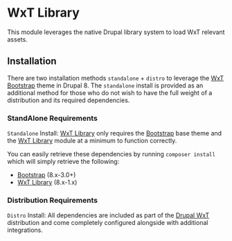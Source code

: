 WxT Library
===========

This module leverages the native Drupal library system to load WxT relevant
assets.

## Installation

There are two installation methods `standalone` + `distro`  to leverage the
[WxT Bootstrap][wxt_bootstrap] theme in Drupal 8. The `standalone` install is
provided as an additional method for those who do not wish to have the full
weight of a distribution and its required dependencies.
### StandAlone Requirements

`Standalone` Install: [WxT Library][wxt_library] only requires the
[Bootstrap][bootstrap] base theme and the [WxT Library][wxt_library] module
at a minimum to function correctly.

You can easily retrieve these dependencies by running `composer install` which
will simply retrieve the following:

- [Bootstrap][bootstrap] (8.x-3.0+)
- [WxT Library][wxt_library] (8.x-1.x)

### Distribution Requirements

`Distro` Install: All dependencies are included as part of the
[Drupal WxT][drupal_wxt] distribution and come completely configured alongside
with additional integrations.


[bootstrap]:      http://drupal.org/project/bootstrap
[drupal_wxt]:     http://drupal.org/project/wxt
[wet_boew]:       http://wet-boew.github.io
[wxt_library]:    http://drupal.org/project/wxt_library
[wxt_bootstrap]:  http://drupal.org/project/wxt_bootstrap
